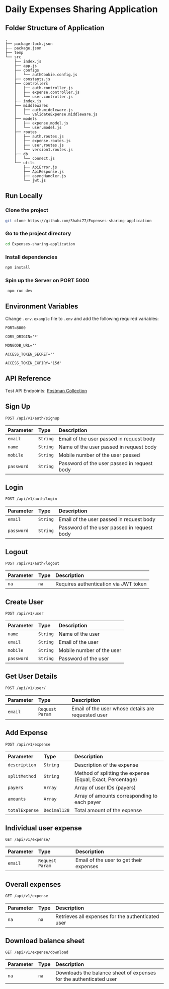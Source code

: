 # Daily Expenses Sharing Application

## Folder Structure of Application

```
.
├── package-lock.json
├── package.json
├── temp
└── src
    ├── index.js
    ├── app.js
    ├── configs
    │   └── authCookie.config.js
    ├── constants.js
    ├── controllers
    │   ├── auth.controller.js
    │   ├── expense.controller.js
    │   └── user.controller.js
    ├── index.js
    ├── middlewares
    │   ├── auth.middleware.js
    │   └── validateExpense.middleware.js
    ├── models
    │   ├── expense.model.js
    │   └── user.model.js
    ├── routes
    │   ├── auth.routes.js
    │   ├── expense.routes.js
    │   ├── user.routes.js
    │   └── version1.routes.js
    ├── db
    │   └── connect.js
    └── utils
        ├── ApiError.js
        ├── ApiResponse.js
        ├── asyncHandler.js
        └── jwt.js
```

## Run Locally

### Clone the project

```bash
git clone https://github.com/Shahi77/Expenses-sharing-application
```

### Go to the project directory

```bash
cd Expenses-sharing-application
```

### Install dependencies

```bash
npm install
```

### Spin up the Server on PORT 5000

```bash
 npm run dev
```

## Environment Variables

Change `.env.example` file to `.env` and add the following required variables:

`PORT=8000`

`CORS_ORIGIN='*'`

`MONGODB_URL=''`

`ACCESS_TOKEN_SECRET=''`

`ACCESS_TOKEN_EXPIRY='15d'`

## API Reference

Test API Endpoints: [Postman Collection](https://www.postman.com/shahi77/workspace/github/collection/28412567-60b7950b-8367-46ce-ae2e-7afc1e613a13?action=share&creator=28412567)

## Sign Up

```http
POST /api/v1/auth/signup
```

| Parameter  | Type     | Description                                 |
| :--------- | :------- | :------------------------------------------ |
| `email`    | `String` | Email of the user passed in request body    |
| `name`     | `String` | Name of the user passed in request body     |
| `mobile`   | `String` | Mobile number of the user passed            |
| `password` | `String` | Password of the user passed in request body |

## Login

```http
POST /api/v1/auth/login
```

| Parameter  | Type     | Description                                 |
| :--------- | :------- | :------------------------------------------ |
| `email`    | `String` | Email of the user passed in request body    |
| `password` | `String` | Password of the user passed in request body |

## Logout

```http
POST /api/v1/auth/logout
```

| Parameter | Type | Description                           |
| :-------- | :--- | :------------------------------------ |
| `na`      | `na` | Requires authentication via JWT token |

## Create User

```http
POST /api/v1/user
```

| Parameter  | Type     | Description               |
| :--------- | :------- | :------------------------ |
| `name`     | `String` | Name of the user          |
| `email`    | `String` | Email of the user         |
| `mobile`   | `String` | Mobile number of the user |
| `password` | `String` | Password of the user      |

## Get User Details

```http
POST /api/v1/user/
```

| Parameter | Type            | Description                                        |
| :-------- | :-------------- | :------------------------------------------------- |
| `email`   | `Request Param` | Email of the user whose details are requested user |

## Add Expense

```http
POST /api/v1/expense
```

| Parameter      | Type         | Description                                                |
| :------------- | :----------- | :--------------------------------------------------------- |
| `description`  | `String`     | Description of the expense                                 |
| `splitMethod`  | `String`     | Method of splitting the expense (Equal, Exact, Percentage) |
| `payers`       | `Array`      | Array of user IDs (payers)                                 |
| `amounts`      | `Array`      | Array of amounts corresponding to each payer               |
| `totalExpense` | `Decimal128` | Total amount of the expense                                |

## Individual user expense

```http
GET /api/v1/expense/
```

| Parameter | Type            | Description                             |
| :-------- | :-------------- | :-------------------------------------- |
| `email`   | `Request Param` | Email of the user to get their expenses |

## Overall expenses

```http
GET /api/v1/expense
```

| Parameter | Type | Description                                       |
| :-------- | :--- | :------------------------------------------------ |
| `na`      | `na` | Retrieves all expenses for the authenticated user |

## Download balance sheet

```http
GET /api/v1/expense/download
```

| Parameter | Type | Description                                                        |
| :-------- | :--- | :----------------------------------------------------------------- |
| `na`      | `na` | Downloads the balance sheet of expenses for the authenticated user |
